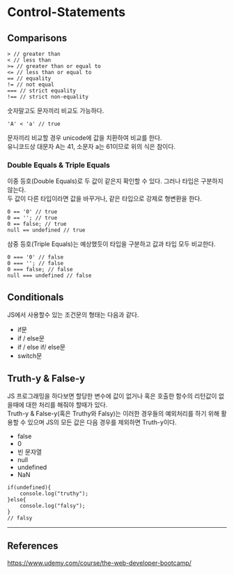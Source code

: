 # Control-Statements

## Comparisons
```
> // greater than
< // less than
>= // greater than or equal to
<= // less than or equal to
== // equality
!= // not equal
=== // strict equality
!== // strict non-equality
```
숫자말고도 문자끼리 비교도 가능하다.
```
'A' < 'a' // true
```
문자끼리 비교할 경우 unicode에 값을 치환하여 비교를 한다.  
유니코드상 대문자 A는 41, 소문자 a는 61이므로 위의 식은 참이다.  

### Double Equals & Triple Equals
이중 등호(Double Equals)로 두 값이 같은지 확인할 수 있다. 그러나 타입은 구분하지 않는다.  
두 값이 다른 타입이라면 값을 바꾸거나, 같은 타입으로 강제로 형변환을 한다.  
```
0 == '0' // true
0 == ''; // true
0 == false; // true
null == undefined // true
```
삼중 등호(Triple Equals)는 예상했듯이 타입을 구분하고 값과 타입 모두 비교한다.  
```
0 === '0' // false
0 === ''; // false
0 === false; // false
null === undefined // false
```

## Conditionals
JS에서 사용할수 있는 조건문의 형태는 다음과 같다.  
<ul>
    <li>if문</li>
    <li>if / else문</li>
    <li>if / else if/ else문</li>
    <li>switch문</li>
</ul>

## Truth-y & False-y
JS 프로그래밍을 하다보면 할당한 변수에 값이 없거나 혹은 호출한 함수의 리턴값이 없을때에 대한 처리를 해줘야 할때가 있다.  
Truth-y & False-y(혹은 Truthy와 Falsy)는 이러한 경우들의 예외처리를 하기 위해 활용할 수 있으며
JS의 모든 값은 다음 경우를 제외하면 Truth-y이다.  
<ul>
    <li>false</li>
    <li>0</li>
    <li>빈 문자열</li>
    <li>null</li>
    <li>undefined</li>
    <li>NaN</li>
</ul>

```
if(undefined){
    console.log("truthy");
}else{
    console.log("falsy");
}
// falsy
```

***

## References
https://www.udemy.com/course/the-web-developer-bootcamp/  
